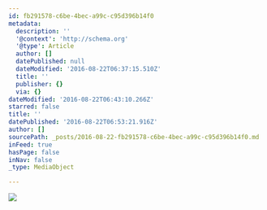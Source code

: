 ```yaml
---
id: fb291578-c6be-4bec-a99c-c95d396b14f0
metadata:
  description: ''
  '@context': 'http://schema.org'
  '@type': Article
  author: []
  datePublished: null
  dateModified: '2016-08-22T06:37:15.510Z'
  title: ''
  publisher: {}
  via: {}
dateModified: '2016-08-22T06:43:10.266Z'
starred: false
title: ''
datePublished: '2016-08-22T06:53:21.916Z'
author: []
sourcePath: _posts/2016-08-22-fb291578-c6be-4bec-a99c-c95d396b14f0.md
inFeed: true
hasPage: false
inNav: false
_type: MediaObject

---
```

![](https://the-grid-user-content.s3-us-west-2.amazonaws.com/bcabbbdb-877b-4b8a-ad75-34311add44a8.jpg)